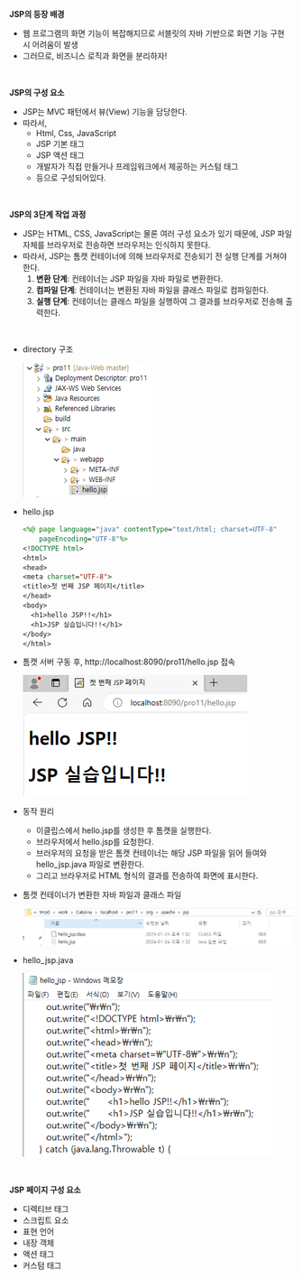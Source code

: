 **JSP의 등장 배경**

* 웹 프로그램의 화면 기능이 복잡해지므로 서블릿의 자바 기반으로 화면 기능 구현 시 어려움이 발생
* 그러므로, 비즈니스 로직과 화면을 분리하자!

<br>

**JSP의 구성 요소**

* JSP는 MVC 패턴에서 뷰(View) 기능을 담당한다.
* 따라서,
  * Html, Css, JavaScript
  * JSP 기본 태그
  * JSP 액션 태그
  * 개발자가 직접 만들거나 프레임워크에서 제공하는 커스텀 태그
  * 등으로 구성되어있다.

<br>

**JSP의 3단계 작업 과정**

* JSP는 HTML, CSS, JavaScript는 물론 여러 구성 요소가 있기 때문에, JSP 파일 자체를 브라우저로 전송하면 브라우저는 인식하지 못한다.
* 따라서, JSP는 톰캣 컨테이너에 의해 브라우저로 전송되기 전 실행 단계를 거쳐야 한다.
  1. **변환 단계**: 컨테이너는 JSP 파일을 자바 파일로 변환한다.
  2. **컴파일 단계**: 컨테이너는 변환된 자바 파일을 클래스 파일로 컴파일한다.
  3. **실행 단계**: 컨테이너는 클래스 파일을 실행하여 그 결과를 브라우저로 전송해 출력한다.

<br>

* directory 구조

  ![hello-directory](./image.assets/hello-directory.PNG)

* hello.jsp

  ```jsp
  <%@ page language="java" contentType="text/html; charset=UTF-8"
      pageEncoding="UTF-8"%>
  <!DOCTYPE html>
  <html>
  <head>
  <meta charset="UTF-8">
  <title>첫 번째 JSP 페이지</title>
  </head>
  <body>
  	<h1>hello JSP!!</h1>
  	<h1>JSP 실습입니다!!</h1>
  </body>
  </html>
  ```

* 톰캣 서버 구동 후, http://localhost:8090/pro11/hello.jsp 접속

  ![hello-result](./image.assets/hello-result.PNG)

* 동작 원리

  * 이클립스에서 hello.jsp를 생성한 후 톰캣을 실행한다.
  * 브라우저에서 hello.jsp를 요청한다.
  * 브러우저의 요청을 받은 톰캣 컨테이너는 해당 JSP 파일을 읽어 들여와 hello_jsp.java 파일로 변환한다.
  * 그리고 브라우저로 HTML 형식의 결과를 전송하여 화면에 표시한다.
  
* 톰캣 컨테이너가 변환한 자바 파일과 클래스 파일

  ![hello-compile](./image.assets/hello-compile.PNG)

* hello_jsp.java

  ![hello-compile2](./image.assets/hello-compile2.PNG)

<br>

**JSP 페이지 구성 요소**

* 디렉티브 태그
* 스크립트 요소
* 표현 언어
* 내장 객체
* 액션 태그
* 커스텀 태그
